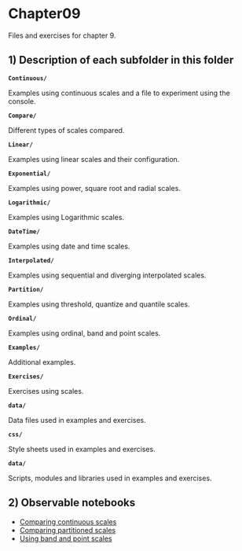 # Chapter09

Files and exercises for chapter 9.

## 1) Description of each subfolder in this folder

__`Continuous/`__

Examples using continuous scales and a file to experiment using the console.

__`Compare/`__

Different types of scales compared.

__`Linear/`__

Examples using linear scales and their configuration.

__`Exponential/`__

Examples using power, square root and radial scales.

__`Logarithmic/`__

Examples using Logarithmic scales.

__`DateTime/`__

Examples using date and time scales.

__`Interpolated/`__

Examples using sequential and diverging interpolated scales.

__`Partition/`__

Examples using threshold, quantize and quantile scales.

__`Ordinal/`__

Examples using ordinal, band and point scales.

__`Examples/`__

Additional examples.

__`Exercises/`__

Exercises using scales.

__`data/`__

Data files used in examples and exercises.

__`css/`__

Style sheets used in examples and exercises.

__`data/`__

Scripts, modules and libraries used in examples and exercises.

## 2) Observable notebooks

- [Comparing continuous scales]()
- [Comparing partitioned scales]()
- [Using band and point scales]()